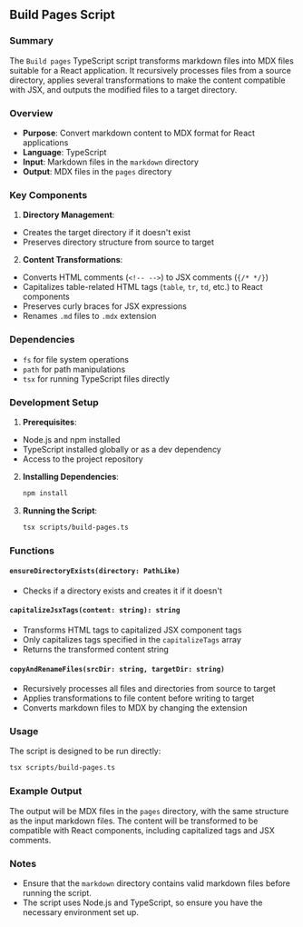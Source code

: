 ## Build Pages Script

### Summary

The `Build pages` TypeScript script transforms markdown files into MDX files suitable for a React application. It recursively processes files from a source directory, applies several transformations to make the content compatible with JSX, and outputs the modified files to a target directory.

### Overview

- **Purpose**: Convert markdown content to MDX format for React applications
- **Language**: TypeScript
- **Input**: Markdown files in the `markdown` directory
- **Output**: MDX files in the `pages` directory

### Key Components

1. **Directory Management**:

- Creates the target directory if it doesn't exist
- Preserves directory structure from source to target

2. **Content Transformations**:

- Converts HTML comments (`<!-- -->`) to JSX comments (`{/* */}`)
- Capitalizes table-related HTML tags (`table`, `tr`, `td`, etc.) to React components
- Preserves curly braces for JSX expressions
- Renames `.md` files to `.mdx` extension

### Dependencies

- `fs` for file system operations
- `path` for path manipulations
- `tsx` for running TypeScript files directly

### Development Setup

1. **Prerequisites**:

- Node.js and npm installed
- TypeScript installed globally or as a dev dependency
- Access to the project repository

2. **Installing Dependencies**:
   ```bash
   npm install
   ```
3. **Running the Script**:
   ```bash
   tsx scripts/build-pages.ts
   ```

### Functions

#### `ensureDirectoryExists(directory: PathLike)`

- Checks if a directory exists and creates it if it doesn't

#### `capitalizeJsxTags(content: string): string`

- Transforms HTML tags to capitalized JSX component tags
- Only capitalizes tags specified in the `capitalizeTags` array
- Returns the transformed content string

#### `copyAndRenameFiles(srcDir: string, targetDir: string)`

- Recursively processes all files and directories from source to target
- Applies transformations to file content before writing to target
- Converts markdown files to MDX by changing the extension

### Usage

The script is designed to be run directly:

```bash
tsx scripts/build-pages.ts
```

### Example Output

The output will be MDX files in the `pages` directory, with the same structure as the input markdown files. The content will be transformed to be compatible with React components, including capitalized tags and JSX comments.

### Notes

- Ensure that the `markdown` directory contains valid markdown files before running the script.
- The script uses Node.js and TypeScript, so ensure you have the necessary environment set up.
